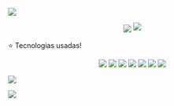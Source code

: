 

<!--
**CarlosMario123/CarlosMario123** is a ✨ _special_ ✨ repository because its `README.md` (this file) appears on your GitHub profile.

Here are some ideas to get you started:

- 🔭 I’m currently working on ...
- 🌱 I’m currently learning ...
- 👯 I’m looking to collaborate on ...
- 🤔 I’m looking for help with ...
- 💬 Ask me about ...
- 📫 How to reach me: ...
- 😄 Pronouns: ...
- ⚡ Fun fact: ...
-->

<p  width = "100%">
  <a href="https://github.com/DenverCoder1/readme-typing-svg"><img src="https://readme-typing-svg.herokuapp.com?font=Time+New+Roman&color=%2301EA2DD&size=33&center=true&vCenter=true&width=600&height=100&lines=Estudiante+de+Software;Me+gusta+el+desarrollo+frontend;Tech+favoritas+frontend;React+js;TailwindCss;DaysiIu"></a>
</p>


      
<div align="center" >
  <img src = "https://github-readme-stats-anuraghazra1.vercel.app/api/top-langs/?username=CarlosMario123&theme=dark&hide_border=false&no-bg=true&no-frame=true&langs_count=10" align="center"/>
  <img src = "https://github-readme-stats.vercel.app/api?username=CarlosMario123&include_all_commits=true&count_private=true&show_icons=true&line_height=20&title_color=7A7ADB&icon_color=2234AE&text_color=D3D3D3&bg_color=0,000000,130F40" />

</div>

<br>
 ⭐️ Tecnologias usadas!
<p width = "100vw"  align="center"><img src="https://img.icons8.com/color/100/000000/html-5--v1.png"/> <img src="https://img.icons8.com/color/100/000000/css3.png"/> <img src="https://img.icons8.com/color/100/000000/javascript--v1.png"/> <img src="https://img.icons8.com/office/100/000000/react.png"/> <img src="https://img.icons8.com/color/100/000000/nextjs.png"/>
 <img src="https://img.icons8.com/color/100/000000/tailwindcss.png"/>



 <img src="https://img.icons8.com/color/100/000000/mongodb.png"/>

<img src="https://img.icons8.com/color/100/000000/npm.png"/></p>
<img src="https://img.icons8.com/color/100/000000/python.png"/></p>


<br>
